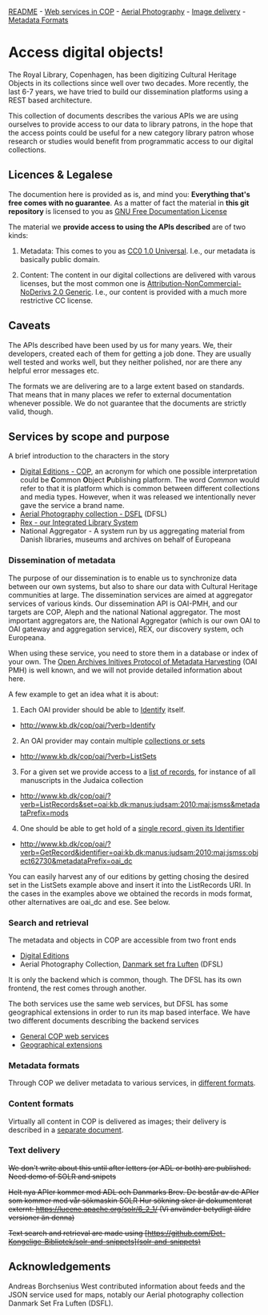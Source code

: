 [README](README.md) - [Web services in COP](cop-backend.md) - [Aerial Photography](geographic-data.md) - [Image delivery](image-delivery.md) - [Metadata Formats](metadata-formats.md)

# Access digital objects!

The Royal Library, Copenhagen, has been digitizing Cultural Heritage
Objects in its collections since well over two decades. More recently,
the last 6-7 years, we have tried to build our dissemination platforms
using a REST based architecture.

This collection of documents describes the various APIs we are using
ourselves to provide access to our data to library patrons, in the
hope that the access points could be useful for a new category library
patron whose research or studies would benefit from programmatic access
to our digital collections.


## Licences & Legalese

The documention here is provided as is, and mind you: __Everything
that's free comes with no guarantee__. As a matter of fact the
material in __this git repository__ is licensed to you as 
[GNU Free Documentation License](LICENSE)

The material we __provide access to using the APIs described__ are of two kinds:

1. Metadata: This comes to you as [CC0 1.0 Universal](https://creativecommons.org/publicdomain/zero/1.0/). I.e.,
our metadata is basically public domain.

2. Content: The content in our digital collections are delivered with
varous licenses, but the most common one is
[Attribution-NonCommercial-NoDerivs 2.0 Generic](https://creativecommons.org/licenses/by-nc-nd/2.0/). I.e., our content is provided with a much more restrictive CC license.

## Caveats

The APIs described have been used by us for many years. We, their
developers, created each of them for getting a job done. They are
usually well tested and works well, but they neither polished, nor are
there any helpful error messages etc.

The formats we are delivering are to a large extent based on
standards. That means that in many places we refer to external
documentation whenever possible. We do not guarantee that the
documents are strictly valid, though.

## Services by scope and purpose

A brief introduction to the characters in the story

+ [Digital Editions - COP](http://www.kb.dk/editions/any/2009/jul/editions/en/), an acronym for which one possible interpretation could be **C**ommon **O**bject **P**ublishing platform. The word _Common_ would refer to that it is platform which is common between different collections and media types. However, when it was released we intentionally never gave the service a brand name.
+ [Aerial Photography collection - DSFL](http://www.kb.dk/danmarksetfraluften/) (DFSL)
+ [Rex - our Integrated Library System](http://rex.kb.dk/)
+ National Aggregator - A system run by us aggregating material from Danish libraries, museums and archives on behalf of Europeana

### Dissemination of metadata

The purpose of our dissemination is to enable us to synchronize data
between our own systems, but also to share our data with Cultural
Heritage communities at large. The dissemination services are aimed at
aggregator services of various kinds. Our dissemination API is
OAI-PMH, and our targets are COP, Aleph and the national National
aggregator. The most important aggregators are, the National
Aggregator (which is our own OAI to OAI gateway and aggregation
service), REX, our discovery system, och Europeana.

When using these service, you need to store them in a database or
index of your own. The [Open Archives Initives Protocol of Metadata
Harvesting](http://www.openarchives.org/OAI/openarchivesprotocol.html)
(OAI PMH) is well known, and we will not provide detailed information
about here.

A few example to get an idea what it is about:

1. Each OAI provider should be able to [Identify](http://www.openarchives.org/OAI/openarchivesprotocol.html#Identify) itself.  
  + http://www.kb.dk/cop/oai/?verb=Identify

2. An OAI provider may contain multiple [collections or sets](http://www.openarchives.org/OAI/openarchivesprotocol.html#ListSets)
  + http://www.kb.dk/cop/oai/?verb=ListSets 

3. For a given set we provide access to a [list of records](http://www.openarchives.org/OAI/openarchivesprotocol.html#ListRecords),
  for instance of all manuscripts in the Judaica collection 
  + http://www.kb.dk/cop/oai/?verb=ListRecords&set=oai:kb.dk:manus:judsam:2010:maj:jsmss&metadataPrefix=mods
  
4. One should be able to get hold of a [single record, given its Identifier](http://www.openarchives.org/OAI/openarchivesprotocol.html#GetRecord)
  + http://www.kb.dk/cop/oai/?verb=GetRecord&identifier=oai:kb.dk:manus:judsam:2010:maj:jsmss:object62730&metadataPrefix=oai_dc

You can easily harvest any of our editions by getting chosing the
desired set in the ListSets example above and insert it into the
ListRecords URI. In the cases in the examples above we obtained the
records in mods format, other alternatives are oai_dc and ese. See
below.

### Search and retrieval

The metadata and objects in COP are accessible from two front ends 

+ [Digital Editions](http://www.kb.dk/editions/any/2009/jul/editions/en/)
+ Aerial Photography Collection, [Danmark set fra Luften](http://www.kb.dk/danmarksetfraluften/) (DFSL)

It is only the backend which is common, though. The DFSL has its own
frontend, the rest comes through another.

The both services use the same web services, but DFSL has some
geographical extensions in order to run its map based interface. We
have two different documents describing the backend services

+ [General COP web services](cop-backend.md)
+ [Geographical extensions](geographic-data.md)

### Metadata formats

Through COP we deliver metadata to various services, in [different
formats](metadata-formats.md).

### Content formats 

Virtually all content in COP is delivered as images; their delivery is
described in a [separate document](image-delivery.md).

### Text delivery

~~We don't write about this until after letters (or ADL or both) are published. Need demo of SOLR and snipets~~

~~Helt nya APIer kommer med ADL och Danmarks Brev. De består av de APIer som kommer med vår sökmaskin SOLR Hur sökning sker är dokumenterat externt: https://lucene.apache.org/solr/6_2_1/ (Vi använder betydligt äldre versioner än denna)~~

~~Text search and retrieval are made using  [https://github.com/Det-Kongelige-Bibliotek/solr-and-snippets](solr-and-snippets)~~

## Acknowledgements

Andreas Borchsenius West contributed information about feeds and the
JSON service used for maps, notably our Aerial photography collection
Danmark Set Fra Luften (DSFL).